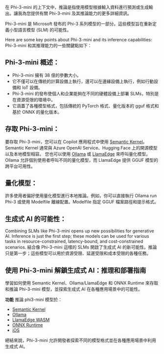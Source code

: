 ﻿在 Phi-3-mini 的上下文中，推論是指使用模型根據輸入資料進行預測或生成輸出。讓我為您提供有關 Phi-3-mini 及其推論能力的更多詳細資訊。

Phi-3-mini 是 Microsoft 發布的 Phi-3 系列模型的一部分。這些模型旨在重新定義小型語言模型 (SLM) 的可能性。

Here are some key points about Phi-3-mini and its inference capabilities:
Phi-3-mini 和其推理能力的一些關鍵點如下：

## **Phi-3-mini 概述：**

- Phi-3-mini 擁有 38 億的參數大小。
- 它不僅可以在傳統的計算設備上執行，還可以在邊緣設備上執行，例如行動設備和 IoT 設備。
- Phi-3-mini 的發布使個人和企業能夠在不同的硬體設備上部署 SLMs，特別是在資源受限的環境中。
- 它涵蓋了各種模型格式，包括傳統的 PyTorch 格式、量化版本的 gguf 格式和基於 ONNX 的量化版本。

## **存取 Phi-3-mini：**

要存取 Phi-3-mini，您可以在 Copilot 應用程式中使用 [Semantic Kernel](https://github.com/microsoft/SemanticKernelCookBook?WT.mc_id=aiml-138114-kinfeylo)。Semantic Kernel 通常與 Azure OpenAI Service、Hugging Face 上的開源模型以及本地模型相容。
您也可以使用 [Ollama](https://ollama.com) 或 [LlamaEdge](https://llamaedge.com) 來呼叫量化模型。Ollama 允許個別使用者呼叫不同的量化模型，而 LlamaEdge 提供 GGUF 模型的跨平台可用性。

## **量化模型：**

許多使用者偏好使用量化模型進行本地推論。例如，你可以直接執行 Ollama run Phi-3 或使用 Modelfile 離線配置。Modelfile 指定 GGUF 檔案路徑和提示格式。

## **生成式 AI 的可能性：**

Combining SLMs like Phi-3-mini opens up new possibilities for generative AI. Inference is just the first step; these models can be used for various tasks in resource-constrained, latency-bound, and cost-constrained scenarios.
結合像 Phi-3-mini 這樣的 SLMs 開啟了生成式 AI 的新可能性。推論只是第一步；這些模型可以用於資源受限、延遲受限和成本受限的各種任務。

## **使用 Phi-3-mini 解鎖生成式 AI：推理和部署指南**

學習如何使用 Semantic Kernel、Ollama/LlamaEdge 和 ONNX Runtime 來存取和推論 Phi-3-mini 模型，並探索生成式 AI 在各種應用場景中的可能性。

**功能**
推論 phi3-mini 模型於：

- [Semantic Kernel](https://github.com/Azure-Samples/Phi-3MiniSamples/tree/main/semantickernel?WT.mc_id=aiml-138114-kinfeylo)
- [Ollama](https://github.com/Azure-Samples/Phi-3MiniSamples/tree/main/ollama?WT.mc_id=aiml-138114-kinfeylo)
- [LlamaEdge WASM](https://github.com/Azure-Samples/Phi-3MiniSamples/tree/main/wasm?WT.mc_id=aiml-138114-kinfeylo)
- [ONNX Runtime](https://github.com/Azure-Samples/Phi-3MiniSamples/tree/main/onnx?WT.mc_id=aiml-138114-kinfeylo)
- [iOS](https://github.com/Azure-Samples/Phi-3MiniSamples/tree/main/ios?WT.mc_id=aiml-138114-kinfeylo)

總結來說，Phi-3-mini 允許開發者探索不同的模型格式並在各種應用場景中利用生成式 AI。

